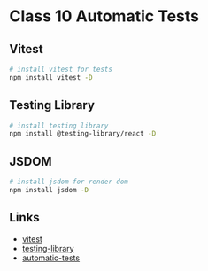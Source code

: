 # Class 10 Automatic Tests

## Vitest

```bash
# install vitest for tests
npm install vitest -D
```

## Testing Library

```bash
# install testing library
npm install @testing-library/react -D
```

## JSDOM

```bash
# install jsdom for render dom
npm install jsdom -D
```

## Links

- [vitest](https://vitest.dev/)
- [testing-library](https://testing-library.com/)
- [automatic-tests](../../8-Node.JS/class-08-tests/README.md)
